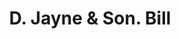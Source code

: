 ---
doi: 10.7916/D87M1M1P
date_other: '1850'
date_other_textual: 1850-1859
form: printed ephemera
genre:
- Invoices
name:
- D. Jayne & Son
object_in_context_url: https://biggert.cul.columbia.edu/items/view/ave_biggert_01394
subject_hierarchical_geographic:
- Philadelphia, Pennsylvania, United States
subject_name:
- D. Jayne & Son
title: D. Jayne & Son. Bill
sort_title: D. Jayne & Son. Bill
call_number: ave_biggert_01394
coordinates:
- 40.00944444444445,-75.13333333333334
pid: ave_biggert_01394
identifiers: ave_biggert_01394
thumbnail: https://derivativo-3.library.columbia.edu/iiif/2/ldpd:344529/full/!256,256/0/native.jpg
permalink: /biggert/ave_biggert_01394/
layout: iiif-image-page
---